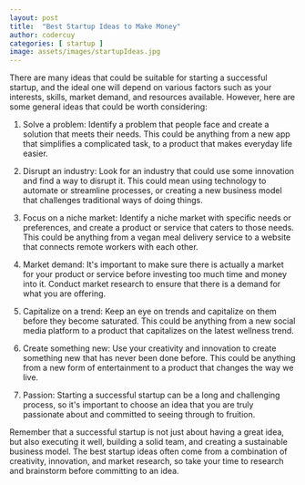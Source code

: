 ```yaml
---
layout: post
title:  "Best Startup Ideas to Make Money"
author: codercuy
categories: [ startup ]
image: assets/images/startupIdeas.jpg
---
```


There are many ideas that could be suitable for starting a successful startup, and the ideal one will depend on various factors such as your interests, skills, market demand, and resources available. However, here are some general ideas that could be worth considering:

1. Solve a problem: Identify a problem that people face and create a solution that meets their needs. This could be anything from a new app that simplifies a complicated task, to a product that makes everyday life easier.

2. Disrupt an industry: Look for an industry that could use some innovation and find a way to disrupt it. This could mean using technology to automate or streamline processes, or creating a new business model that challenges traditional ways of doing things.

3. Focus on a niche market: Identify a niche market with specific needs or preferences, and create a product or service that caters to those needs. This could be anything from a vegan meal delivery service to a website that connects remote workers with each other.

4. Market demand: It's important to make sure there is actually a market for your product or service before investing too much time and money into it. Conduct market research to ensure that there is a demand for what you are offering.

5. Capitalize on a trend: Keep an eye on trends and capitalize on them before they become saturated. This could be anything from a new social media platform to a product that capitalizes on the latest wellness trend.

6. Create something new: Use your creativity and innovation to create something new that has never been done before. This could be anything from a new form of entertainment to a product that changes the way we live.

7. Passion: Starting a successful startup can be a long and challenging process, so it's important to choose an idea that you are truly passionate about and committed to seeing through to fruition.

Remember that a successful startup is not just about having a great idea, but also executing it well, building a solid team, and creating a sustainable business model. The best startup ideas often come from a combination of creativity, innovation, and market research, so take your time to research and brainstorm before committing to an idea.

